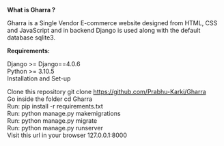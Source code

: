 <b> What is Gharra ? </b>

Gharra is a Single Vendor E-commerce website designed from HTML, CSS and JavaScript and in backend Django is used along with the default database sqlite3.

<b>Requirements:</b>

Django >= Django==4.0.6<br>
Python >= 3.10.5<br>
Installation and Set-up<br>

Clone this repository git clone https://github.com/Prabhu-Karki/Gharra<br>
Go inside the folder cd Gharra<br>
Run: pip install -r requirements.txt<br>
Run: python manage.py makemigrations<br>
Run: python manage.py migrate<br>
Run: python manage.py runserver<br>
Visit this url in your browser 127.0.0.1:8000
